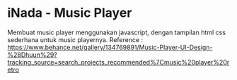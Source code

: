 # iNada - Music Player
Membuat music player menggunakan javascript, dengan tampilan html css sederhana untuk music playernya.
Reference : https://www.behance.net/gallery/134769891/Music-Player-UI-Design-%28Dhuun%29?tracking_source=search_projects_recommended%7Cmusic%20player%20retro